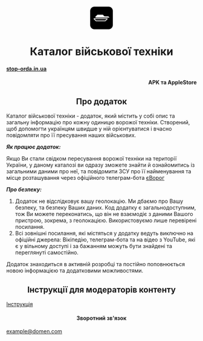 <p align="center">
  <img alt="mec" src="./src/images/icon.png" width="60" />
</p>
<h1 align="center">
  Каталог військової техніки
</h1>

<h4 align="left">
  <a href="https://stop-orda.in.ua/">stop-orda.in.ua</a>
</h4>
<h4 align="right">
  APK та AppleStore
</h4>

<h2 align="center">
   Про додаток
</h2>

  Каталог військової техніки - додаток, який містить у собі опис та загальну інформацію про кожну одиницю ворожої техніки.
  Створений, щоб допомогти українцям швидше у ній орієнтуватися і вчасно повідомляти про її пресування наших військових. 
  
  ***Як працює додаток:***
  
  Якщо Ви стали свідком пересування ворожої техніки на території України, у даному каталозі ви одразу зможете знайти й ознайомитись із загальними даними про неї, та повідомити ЗСУ про її найменування та  місцe розташування через офіційного телеграм-бота <a href="https://t.me/evorog_bot">єВорог</a>

  ***Про безпеку:***

  1. Додаток не відслідковує вашу геолокацію.
    Ми дбаємо про Вашу безпеку, та безпеку Ваших даних. Код додатку є загальнодоступним, тож Ви можете переконатись, що він не взаємодіє з даними Вашого пристрою, зокрема, з геолокацією. Використовуємо лише перевірені посилання.
  2. Всі зовнішні посилання, які містяться у додатку ведуть виключно на офіційні джерела: Вікіпедію, телеграм-бота та на відео з YouTube, які є у вільному доступі і за бажанням можуть бути знайдені та переглянуті самостійно.
  
Додаток знаходиться в активній розробці та постійно поповнюється новою інформацією та додатковими можливостями.


<h2 align="center"> 
  Інструкції для модераторів контенту
</h2>

<a href="./CONTRIBUTION.md">Інструкція</a>

<h4 align="center"> 
  Зворотний зв'язок
</h4>

example@domen.com
